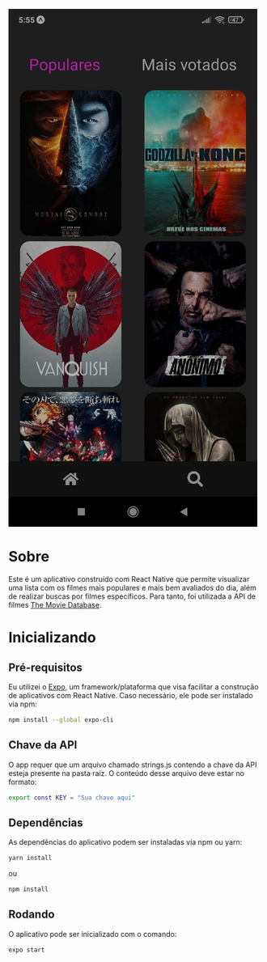 ![Preview-Screens](https://github.com/nascimentoandre/movies-app/blob/main/prints/1.jpg)

# Sobre

Este é um aplicativo construído com React Native que permite visualizar uma lista com os filmes mais populares e mais bem avaliados do dia, além de realizar buscas por filmes específicos. Para tanto, foi utilizada a API de filmes [The Movie Database](https://developers.themoviedb.org/3).

# Inicializando

## Pré-requisitos

Eu utilizei o [Expo](https://docs.expo.io/), um framework/plataforma que visa facilitar a construção de aplicativos com React Native. Caso necessário, ele pode ser instalado via npm:

```sh
npm install --global expo-cli
```
## Chave da API

O app requer que um arquivo chamado strings.js contendo a chave da API esteja presente na pasta raíz. O conteúdo desse arquivo deve estar no formato:

```sh
export const KEY = "Sua chave aqui"
```

## Dependências

As dependências do aplicativo podem ser instaladas via npm ou yarn:

```sh
yarn install
```

ou

```sh
npm install
```

## Rodando

O aplicativo pode ser inicializado com o comando:

```sh
expo start
```
